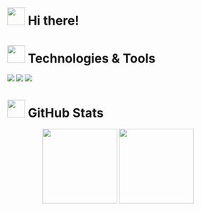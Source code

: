 <h1><img src="" width="40" height="40"> Hi there!</h1> 

<h1><img src="" width="40" height="40"> Technologies & Tools</h1>

![](https://img.shields.io/badge/-C%23-blueviolet)
![](https://img.shields.io/badge/-PostgreSql-blueviolet)
![](https://img.shields.io/badge/-C%23-blueviolet)

<h1><img src="octocats/mona-loading.gif" width="40" height="40"> GitHub Stats</h1>

<div align="center">
  <img height="170em" src="https://github-readme-stats.vercel.app/api?username=crashmax-dev&layout=compact&show_icons=true&theme=white&icon_color=2a84ea&hide_border=true&bg_color=00000000&text_color=2a84ea" />
  <img height="170em" src="https://github-readme-stats.vercel.app/api/top-langs/?username=crashmax-dev&layout=compact&theme=white&icon_color=2a84ea&hide_border=true&bg_color=00000000&text_color=2a84ea" />
</div>
